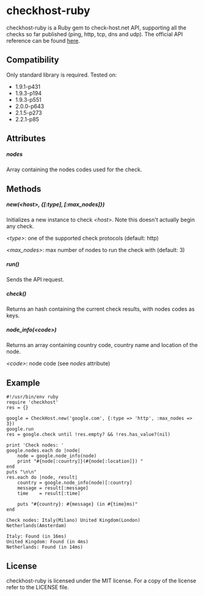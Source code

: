 # checkhost-ruby
checkhost-ruby is a Ruby gem to check-host.net API, supporting all the checks so far published (ping, http, tcp, dns and udp). The official API reference can be found [here](http://check-host.net/about/api).

## Compatibility
Only standard library is required.
Tested on:
* 1.9.1-p431
* 1.9.3-p194
* 1.9.3-p551
* 2.0.0-p643
* 2.1.5-p273
* 2.2.1-p85

## Attributes
##### nodes

Array containing the nodes codes used for the check.
## Methods
##### new(*<host&gt;*, {*[:type]*, *[:max_nodes]*})

Initializes a new instance to check *<host&gt;*. Note this doesn't actually begin any check.

*<type&gt;*: one of the supported check protocols (default: http)

*<max_nodes&gt;*: max number of nodes to run the check with (default: 3)

##### run()

Sends the API request.

##### check()

Returns an hash containing the current check results, with nodes codes as keys.

##### node_info(*<code&gt;*)

Returns an array containing country code, country name and location of the node.

*<code&gt;*: node code (see *nodes* attribute)
## Example
```
#!/usr/bin/env ruby
require 'checkhost'
res = {}

google = CheckHost.new('google.com', {:type => 'http', :max_nodes => 3})
google.run
res = google.check until !res.empty? && !res.has_value?(nil)

print 'Check nodes: '
google.nodes.each do |node|
    node = google.node_info(node)
    print "#{node[:country]}(#{node[:location]}) "
end
puts "\n\n"
res.each do |node, result|
    country = google.node_info(node)[:country]
    message = result[:message]
    time    = result[:time]
    
    puts "#{country}: #{message} (in #{time}ms)"
end
```
```
Check nodes: Italy(Milano) United Kingdom(London) Netherlands(Amsterdam) 

Italy: Found (in 16ms)
United Kingdom: Found (in 4ms)
Netherlands: Found (in 14ms)
```
## License
checkhost-ruby is licensed under the MIT license. For a copy of the license refer to the LICENSE file.
